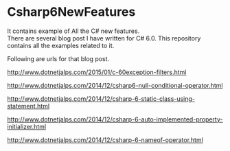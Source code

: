 Csharp6NewFeatures
==================
It contains example of All the C# new features.  
There are several blog post I have written for C# 6.0. This repository contains all the examples related to it.

Following are urls for that blog post.

http://www.dotnetjalps.com/2015/01/c-60exception-filters.html

http://www.dotnetjalps.com/2014/12/csharp6-null-conditional-operator.html

http://www.dotnetjalps.com/2014/12/csharp-6-static-class-using-statement.html

http://www.dotnetjalps.com/2014/12/csharp-6-auto-implemented-property-initializer.html

http://www.dotnetjalps.com/2014/12/csharp-6-nameof-operator.html
